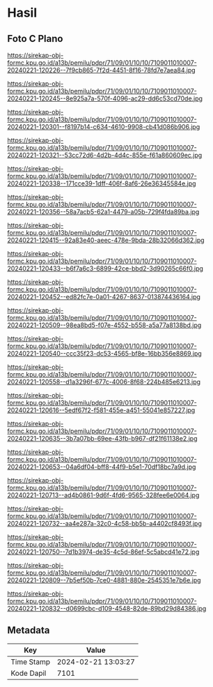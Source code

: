 # Hasil

## Foto C Plano

https://sirekap-obj-formc.kpu.go.id/a13b/pemilu/pdpr/71/09/01/10/10/7109011010007-20240221-120226--7f9cb865-7f2d-4451-8f16-78fd7e7aea84.jpg

https://sirekap-obj-formc.kpu.go.id/a13b/pemilu/pdpr/71/09/01/10/10/7109011010007-20240221-120245--8e925a7a-570f-4096-ac29-dd6c53cd70de.jpg

https://sirekap-obj-formc.kpu.go.id/a13b/pemilu/pdpr/71/09/01/10/10/7109011010007-20240221-120301--f8197b14-c634-4610-9908-cb41d086b906.jpg

https://sirekap-obj-formc.kpu.go.id/a13b/pemilu/pdpr/71/09/01/10/10/7109011010007-20240221-120321--53cc72d6-4d2b-4d4c-855e-f61a860609ec.jpg

https://sirekap-obj-formc.kpu.go.id/a13b/pemilu/pdpr/71/09/01/10/10/7109011010007-20240221-120338--171cce39-1dff-406f-8af6-26e36345584e.jpg

https://sirekap-obj-formc.kpu.go.id/a13b/pemilu/pdpr/71/09/01/10/10/7109011010007-20240221-120356--58a7acb5-62a1-4479-a05b-729f4fda89ba.jpg

https://sirekap-obj-formc.kpu.go.id/a13b/pemilu/pdpr/71/09/01/10/10/7109011010007-20240221-120415--92a83e40-aeec-478e-9bda-28b32066d362.jpg

https://sirekap-obj-formc.kpu.go.id/a13b/pemilu/pdpr/71/09/01/10/10/7109011010007-20240221-120433--b6f7a6c3-6899-42ce-bbd2-3d90265c66f0.jpg

https://sirekap-obj-formc.kpu.go.id/a13b/pemilu/pdpr/71/09/01/10/10/7109011010007-20240221-120452--ed82fc7e-0a01-4267-8637-013874436164.jpg

https://sirekap-obj-formc.kpu.go.id/a13b/pemilu/pdpr/71/09/01/10/10/7109011010007-20240221-120509--98ea8bd5-f07e-4552-b558-a5a77a8138bd.jpg

https://sirekap-obj-formc.kpu.go.id/a13b/pemilu/pdpr/71/09/01/10/10/7109011010007-20240221-120540--ccc35f23-dc53-4565-bf8e-16bb356e8869.jpg

https://sirekap-obj-formc.kpu.go.id/a13b/pemilu/pdpr/71/09/01/10/10/7109011010007-20240221-120558--d1a3296f-677c-4006-8f68-224b485e6213.jpg

https://sirekap-obj-formc.kpu.go.id/a13b/pemilu/pdpr/71/09/01/10/10/7109011010007-20240221-120616--5edf67f2-f581-455e-a451-55041e857227.jpg

https://sirekap-obj-formc.kpu.go.id/a13b/pemilu/pdpr/71/09/01/10/10/7109011010007-20240221-120635--3b7a07bb-69ee-43fb-b967-df21f61138e2.jpg

https://sirekap-obj-formc.kpu.go.id/a13b/pemilu/pdpr/71/09/01/10/10/7109011010007-20240221-120653--04a6df04-bff8-44f9-b5e1-70df18bc7a9d.jpg

https://sirekap-obj-formc.kpu.go.id/a13b/pemilu/pdpr/71/09/01/10/10/7109011010007-20240221-120713--ad4b0861-9d6f-4fd6-9565-328fee6e0064.jpg

https://sirekap-obj-formc.kpu.go.id/a13b/pemilu/pdpr/71/09/01/10/10/7109011010007-20240221-120732--aa4e287a-32c0-4c58-bb5b-a4402cf8493f.jpg

https://sirekap-obj-formc.kpu.go.id/a13b/pemilu/pdpr/71/09/01/10/10/7109011010007-20240221-120750--7d1b3974-de35-4c5d-86ef-5c5abcd41e72.jpg

https://sirekap-obj-formc.kpu.go.id/a13b/pemilu/pdpr/71/09/01/10/10/7109011010007-20240221-120809--7b5ef50b-7ce0-4881-880e-2545351e7b6e.jpg

https://sirekap-obj-formc.kpu.go.id/a13b/pemilu/pdpr/71/09/01/10/10/7109011010007-20240221-120832--d0699cbc-d109-4548-82de-89bd29d84386.jpg


## Metadata

| Key        | Value               |
| ---------- | ------------------- |
| Time Stamp | 2024-02-21 13:03:27 |
| Kode Dapil | 7101                |



